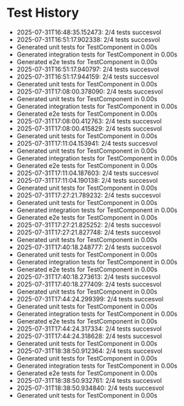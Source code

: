 # Test History

- 2025-07-31T16:48:35.152473: 2/4 tests succesvol
- 2025-07-31T16:51:17.902338: 2/4 tests succesvol
- Generated unit tests for TestComponent in 0.00s
- Generated integration tests for TestComponent in 0.00s
- Generated e2e tests for TestComponent in 0.00s
- 2025-07-31T16:51:17.940797: 2/4 tests succesvol
- 2025-07-31T16:51:17.944159: 2/4 tests succesvol
- Generated unit tests for TestComponent in 0.00s
- 2025-07-31T17:08:00.378090: 2/4 tests succesvol
- Generated unit tests for TestComponent in 0.00s
- Generated integration tests for TestComponent in 0.00s
- Generated e2e tests for TestComponent in 0.00s
- 2025-07-31T17:08:00.412763: 2/4 tests succesvol
- 2025-07-31T17:08:00.415829: 2/4 tests succesvol
- Generated unit tests for TestComponent in 0.00s
- 2025-07-31T17:11:04.153941: 2/4 tests succesvol
- Generated unit tests for TestComponent in 0.00s
- Generated integration tests for TestComponent in 0.00s
- Generated e2e tests for TestComponent in 0.00s
- 2025-07-31T17:11:04.187603: 2/4 tests succesvol
- 2025-07-31T17:11:04.190138: 2/4 tests succesvol
- Generated unit tests for TestComponent in 0.00s
- 2025-07-31T17:27:21.789232: 2/4 tests succesvol
- Generated unit tests for TestComponent in 0.00s
- Generated integration tests for TestComponent in 0.00s
- Generated e2e tests for TestComponent in 0.00s
- 2025-07-31T17:27:21.825252: 2/4 tests succesvol
- 2025-07-31T17:27:21.827748: 2/4 tests succesvol
- Generated unit tests for TestComponent in 0.00s
- 2025-07-31T17:40:18.248777: 2/4 tests succesvol
- Generated unit tests for TestComponent in 0.00s
- Generated integration tests for TestComponent in 0.00s
- Generated e2e tests for TestComponent in 0.00s
- 2025-07-31T17:40:18.273613: 2/4 tests succesvol
- 2025-07-31T17:40:18.277409: 2/4 tests succesvol
- Generated unit tests for TestComponent in 0.00s
- 2025-07-31T17:44:24.299399: 2/4 tests succesvol
- Generated unit tests for TestComponent in 0.00s
- Generated integration tests for TestComponent in 0.00s
- Generated e2e tests for TestComponent in 0.00s
- 2025-07-31T17:44:24.317334: 2/4 tests succesvol
- 2025-07-31T17:44:24.318628: 2/4 tests succesvol
- Generated unit tests for TestComponent in 0.00s
- 2025-07-31T18:38:50.912364: 2/4 tests succesvol
- Generated unit tests for TestComponent in 0.00s
- Generated integration tests for TestComponent in 0.00s
- Generated e2e tests for TestComponent in 0.00s
- 2025-07-31T18:38:50.932761: 2/4 tests succesvol
- 2025-07-31T18:38:50.934840: 2/4 tests succesvol
- Generated unit tests for TestComponent in 0.00s

